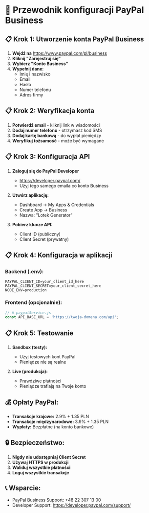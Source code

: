 # 🏦 Przewodnik konfiguracji PayPal Business

## 📋 Krok 1: Utworzenie konta PayPal Business

1. **Wejdź na** https://www.paypal.com/pl/business
2. **Kliknij "Zarejestruj się"**
3. **Wybierz "Konto Business"**
4. **Wypełnij dane:**
   - Imię i nazwisko
   - Email
   - Hasło
   - Numer telefonu
   - Adres firmy

## 📋 Krok 2: Weryfikacja konta

1. **Potwierdź email** - kliknij link w wiadomości
2. **Dodaj numer telefonu** - otrzymasz kod SMS
3. **Dodaj kartę bankową** - do wypłat pieniędzy
4. **Weryfikuj tożsamość** - może być wymagane

## 📋 Krok 3: Konfiguracja API

1. **Zaloguj się do PayPal Developer**
   - https://developer.paypal.com/
   - Użyj tego samego emaila co konto Business

2. **Utwórz aplikację:**
   - Dashboard → My Apps & Credentials
   - Create App → Business
   - Nazwa: "Lotek Generator"

3. **Pobierz klucze API:**
   - Client ID (publiczny)
   - Client Secret (prywatny)

## 📋 Krok 4: Konfiguracja w aplikacji

### Backend (.env):
```env
PAYPAL_CLIENT_ID=your_client_id_here
PAYPAL_CLIENT_SECRET=your_client_secret_here
NODE_ENV=production
```

### Frontend (opcjonalnie):
```javascript
// W paypalService.js
const API_BASE_URL = 'https://twoja-domena.com/api';
```

## 📋 Krok 5: Testowanie

1. **Sandbox (testy):**
   - Użyj testowych kont PayPal
   - Pieniądze nie są realne

2. **Live (produkcja):**
   - Prawdziwe płatności
   - Pieniądze trafiają na Twoje konto

## 💰 Opłaty PayPal:

- **Transakcje krajowe:** 2.9% + 1.35 PLN
- **Transakcje międzynarodowe:** 3.9% + 1.35 PLN
- **Wypłaty:** Bezpłatne (na konto bankowe)

## 🔒 Bezpieczeństwo:

1. **Nigdy nie udostępniaj Client Secret**
2. **Używaj HTTPS w produkcji**
3. **Waliduj wszystkie płatności**
4. **Loguj wszystkie transakcje**

## 📞 Wsparcie:

- PayPal Business Support: +48 22 307 13 00
- Developer Support: https://developer.paypal.com/support/ 